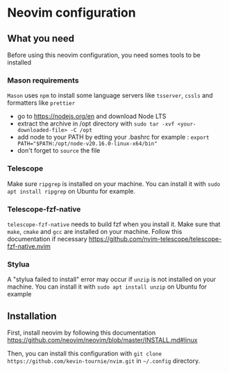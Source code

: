 # Neovim configuration

## What you need
Before using this neovim configuration, you need somes tools to be installed

### Mason requirements
`Mason` uses `npm` to install some language servers like `tsserver`, `cssls` and formatters like `prettier`

 - go to https://nodejs.org/en and download Node LTS
 - extract the archive in /opt directory with `sudo tar -xvf <your-downloaded-file> -C /opt`
 - add node to your PATH by edting your .bashrc for example : `export PATH="$PATH:/opt/node-v20.16.0-linux-x64/bin"`
 - don't forget to `source` the file

### Telescope
Make sure `ripgrep` is installed on your machine.
You can install it with `sudo apt install ripgrep` on Ubuntu for example.

### Telescope-fzf-native
`telescope-fzf-native` needs to build fzf when you install it. Make sure that `make`, `cmake` and `gcc` are installed on your machine.
Follow this documentation if necessary https://github.com/nvim-telescope/telescope-fzf-native.nvim

### Stylua
A "stylua failed to install" error may occur if `unzip` is not installed on your machine.
You can install it with `sudo apt install unzip` on Ubuntu for example

## Installation
First, install neovim by following this documentation https://github.com/neovim/neovim/blob/master/INSTALL.md#linux

Then, you can install this configuration with `git clone https://github.com/kevin-tournie/nvim.git` in `~/.config` directory.
